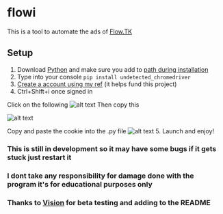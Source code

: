 # flowi

This is a tool to automate the ads of [Flow.TK](https://flow.tk)


## Setup
1. Download [Python](https://www.python.org/) and make sure you add to [path during installation](https://external-content.duckduckgo.com/iu/?u=https%3A%2F%2Fwww.techbaz.org%2FCourse%2Fimgall%2Fpython%2Finstallation%2F2_add_path.png&f=1&nofb=1&ipt=ed2c903c6288df8cc09ad503cffbd49e98757eb35a3774597a12c56327027db9&ipo=images)
2. Type into your console `pip install undetected_chromedriver`
3. [Create a account using my ref](https://flownew.vercel.app/signup?ref=DarkAirNight) (it helps fund this project)
4. Ctrl+Shift+i once signed in

Click on the following
![alt text](https://i.imgur.com/2UgVRWQ.gif)
Then copy this

![alt text](https://i.imgur.com/i9uyy2N.gif)

Copy and paste the cookie into the .py file
![alt text](https://i.imgur.com/T7slvtg.gif)
5. Launch and enjoy!

### This is still in development so it may have some bugs if it gets stuck just restart it

### I dont take any responsibility for damage done with the program it's for educational purposes only

### Thanks to [Vision](https://www.youtube.com/channel/UCfxt_5pa3uWfO2RQYbfBlNw) for beta testing and adding to the README
